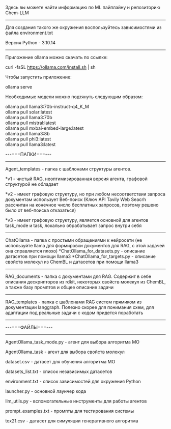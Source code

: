 Здесь вы можете найти информацию по ML пайплайну и репозиторию Chem-LLM

____________________________________________________________________

Для создания такого же окружения воспользуйтесь зависимостями из файла environment.txt

Версия Python - 3.10.14
____________________________________________________________________
Приложение ollama можно скачать по ссылке:

curl -fsSL https://ollama.com/install.sh | sh

Чтобы запустить приложение:

ollama serve

Необходимые модели можно подтянуть следующим образом:

ollama pull llama3:70b-instruct-q4_K_M      
ollama pull solar:latest                   
ollama pull llama3:70b                      
ollama pull mistral:latest                 
ollama pull mxbai-embed-large:latest     
ollama pull llama3:8b                       
ollama pull phi3:latest                     
ollama pull llama3:latest               

---===ПАПКИ===---
____________________________________________________________________
Agent_templates - папка с шаблонами структуры агентов.

  *v1 - чистый RAG, неоптимизированная версия агента, графовой структурой не обладает
  
  *v2 - имеет графовую структуру, но при любом несоответствии запроса документам использует Веб-поиск (Ключ API Tavily Web Seacrh рассчитан на конечное число бесплатных запросов, поэтому решено было от веб-поиска отказаться)
  
  *v3 - имеет графовую структуру, является основной для агентов task_mode и task, локально обрабатывает запрос внутри себя
____________________________________________________________________
ChatOllama - папка с простыми обращениями к нейросети (не используйте llama для формировки документов для RAG, с этой задачей она справляется плохо)
  *ChatOllama_for_datasets.py - описание датасетов при помощи llama3 
  *ChatOllama_for_targets.py - описание свойств молекул из ChemBL и датасетов при помощи llama3
____________________________________________________________________
RAG_documents - папка с документами для RAG. Содержит в себе описания дескрипторов из rdkit, некоторых свойств молекул из ChemBL, а также базу промптов и общее описание задачи
____________________________________________________________________
RAG_templates - папка с шаблонами RAG систем прямиком из документации langgraph. Полезно скорее для понимания схем, для адаптации под реальные задачи с кодом придется поработать
____________________________________________________________________


---===ФАЙЛЫ===---
____________________________________________________________________

AgentOllama_task_mode.py - агент для выбора алгоритма МО

AgentOllama_task - агент для выбора свойств молекул

dataset.csv - датасет для обучения алгоритма МО

datasets_list.txt - список независимых датасетов

environment.txt - список зависимостей для окружения Python

launcher.py - основной лаунчер кода

llm_utils.py - вспомогательные инструменты для работы агентов

prompt_examples.txt - промпты для тестирования системы

tox21.csv - датасет для симуляции генеративного алгоритма
